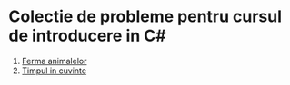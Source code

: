 # Colectie de probleme pentru cursul de introducere in C#
1. [Ferma animalelor](https://github.com/dotnetcourse/probleme/tree/master/Interfete%20si%20clase%20abstracte/FermaAnimalelor)
2. [Timpul in cuvinte](https://github.com/dotnetcourse/probleme/blob/master/Algoritmi/Timpul%20in%20cuvinte.md)
